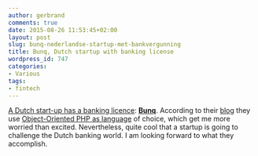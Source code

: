```yaml
---
author: gerbrand
comments: true
date: 2015-08-26 11:53:45+02:00
layout: post
slug: bunq-nederlandse-startup-met-bankvergunning
title: Bunq, Dutch startup with banking license
wordpress_id: 747
categories:
- Various
tags:
- fintech
---
```


[A Dutch start-up has a banking licence](http://www.dnb.nl/toezichtprofessioneel/de-consument-en-toezicht/registers/WFTDG/detail.jsp?id=c9dc52ce0358e311b55a005056b672cf): **[Bunq](https://www.bunq.com/nl/)**. According to their [blog](https://www.bunq.com/nl/blog) they use [Object-Oriented PHP as language](https://www.bunq.com/nl/blog/phava-by-bunq/) of choice, which get me more worried than excited. Nevertheless, quite cool that a startup is going to challenge the Dutch banking world. I am looking forward to what they accomplish.
